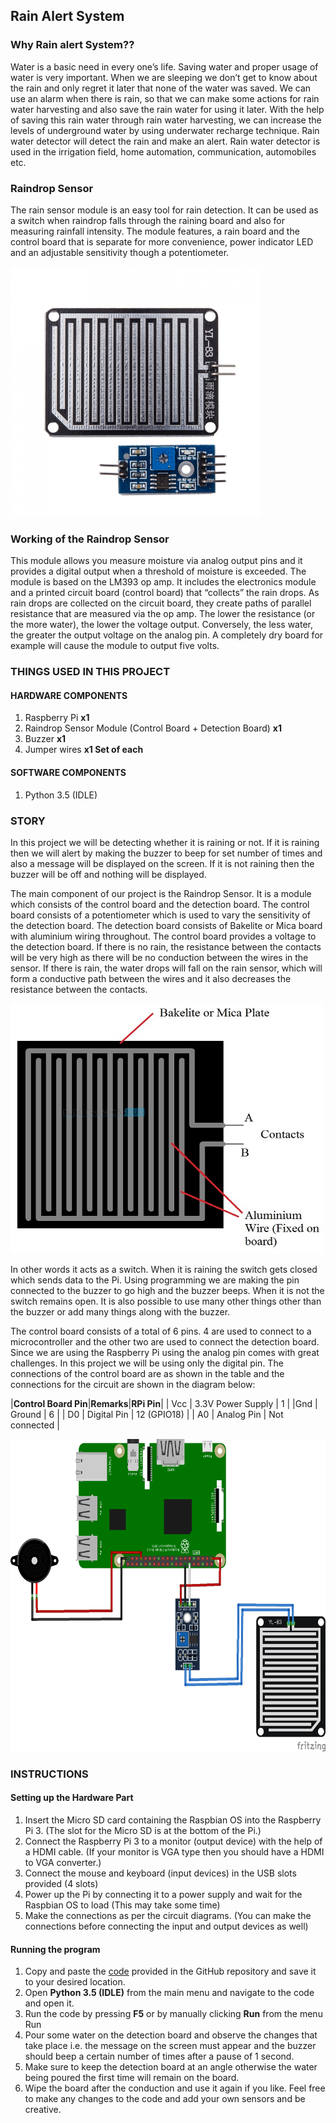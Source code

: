 ## Rain Alert System

### Why Rain alert System??
Water is a basic need in every one’s life. Saving water and proper usage of water is very important. When we are sleeping we don’t get to know about the rain and only regret it later that none of the water was saved. We can use an alarm when there is rain, so that we can make some actions for rain water harvesting and also save the rain water for using it later. With the help of saving this rain water through rain water harvesting, we can increase the levels of underground water by using underwater recharge technique. Rain water detector will detect the rain and make an alert. Rain water detector is used in the irrigation field, home automation, communication, automobiles etc.

### Raindrop Sensor
The rain sensor module is an easy tool for rain detection. It can be used as a switch when raindrop falls through the raining board and also for measuring rainfall intensity. The module features, a rain board and the control board that is separate for more convenience, power indicator LED and an adjustable sensitivity though a potentiometer. 

<img src="https://github.com/11RO05/handson-iot-raspberrypi/blob/master/New%20Sensors/Images/Raindrop%20Sensor.jpg" width=400 height=400>

### Working of the Raindrop Sensor
This module allows you measure moisture via analog output pins and it provides a digital output when a threshold of moisture is exceeded. The module is based on the LM393 op amp. It includes the electronics module and a printed circuit board (control board) that “collects” the rain drops. As rain drops are collected on the circuit board, they create paths of parallel resistance that are measured via the op amp. The lower the resistance (or the more water), the lower the voltage output. Conversely, the less water, the greater the output voltage on the analog pin. A completely dry board for example will cause the module to output five volts.

### THINGS USED IN THIS PROJECT	

#### HARDWARE COMPONENTS
1.	Raspberry Pi 	**x1**
2.	Raindrop Sensor Module (Control Board + Detection Board) 	**x1**
3.	Buzzer 		**x1**
4.	Jumper wires	**x1 Set of each**

#### SOFTWARE COMPONENTS
1.	Python 3.5 (IDLE)

### STORY
In this project we will be detecting whether it is raining or not. If it is raining then we will alert by making the buzzer to beep for set number of times and also a message will be displayed on the screen. If it is not raining then the buzzer will be off and nothing will be displayed. 

The main component of our project is the Raindrop Sensor. It is a module which consists of the control board and the detection board. The control board consists of a potentiometer which is used to vary the sensitivity of the detection board. The detection board consists of Bakelite or Mica board with aluminium wiring throughout. The control board provides a voltage to the detection board. If there is no rain, the resistance between the contacts will be very high as there will be no conduction between the wires in the sensor. If there is rain, the water drops will fall on the rain sensor, which will form a conductive path between the wires and it also decreases the resistance between the contacts. 

<img src="https://github.com/11RO05/handson-iot-raspberrypi/blob/master/New%20Sensors/Images/Rain-Water-Sensor.jpg" width=500 height=400>

In other words it acts as a switch. When it is raining the switch gets closed which sends data to the Pi. Using programming we are making the pin connected to the buzzer to go high and the buzzer beeps. When it is not the switch remains open. It is also possible to use many other things other than the buzzer or add many things along with the buzzer. 

The control board consists of a total of 6 pins. 4 are used to connect to a microcontroller and the other two are used to connect the detection board. Since we are using the Raspberry Pi using the analog pin comes with great challenges. In this project we will be using only the digital pin. The connections of the control board are as shown in the table and the connections for the circuit are shown in the diagram below:

|**Control Board Pin**|**Remarks**|**RPi Pin**|
| Vcc | 3.3V Power Supply | 1 |
|Gnd | Ground | 6 |
| D0 | Digital Pin | 12 (GPIO18) |
| A0 | Analog Pin | Not connected |

<img src="https://github.com/11RO05/handson-iot-raspberrypi/blob/master/New%20Sensors/Circuit%20Diagram/Rain%20Alert%20System.png" width=650 height=500>

### INSTRUCTIONS 

#### Setting up the Hardware Part
1.	Insert the Micro SD card containing the Raspbian OS into the Raspberry Pi 3. (The slot for the Micro SD is at the bottom of the Pi.)
1.	Connect the Raspberry Pi 3 to a monitor (output device) with the help of a HDMI cable. (If your monitor is VGA type then you should have a HDMI to VGA converter.) 
2.	Connect the mouse and keyboard (input devices) in the USB slots provided (4 slots)
3.	Power up the Pi by connecting it to a power supply and wait for the Raspbian OS to load (This may take some time)
4.	Make the connections as per the circuit diagrams. (You can make the connections before connecting the input and output devices as well)

#### Running the program 
1.	Copy and paste the [code](https://github.com/11RO05/handson-iot-raspberrypi/blob/master/New%20Sensors/src/Raindrop.py) provided in the GitHub repository and save it to your desired location.
2.	Open **Python 3.5 (IDLE)** from the main menu and navigate to the code and open it.
3.	Run the code by pressing **F5** or by manually clicking **Run** from the menu Run
4.	Pour some water on the detection board and observe the changes that take place i.e. the message on the screen must appear and the buzzer should beep a certain number of times after a pause of 1 second.
5.	Make sure to keep the detection board at an angle otherwise the water being poured the first time will remain on the board.
6.	Wipe the board after the conduction and use it again if you like. Feel free to make any changes to the code and add your own sensors and be creative.

 
